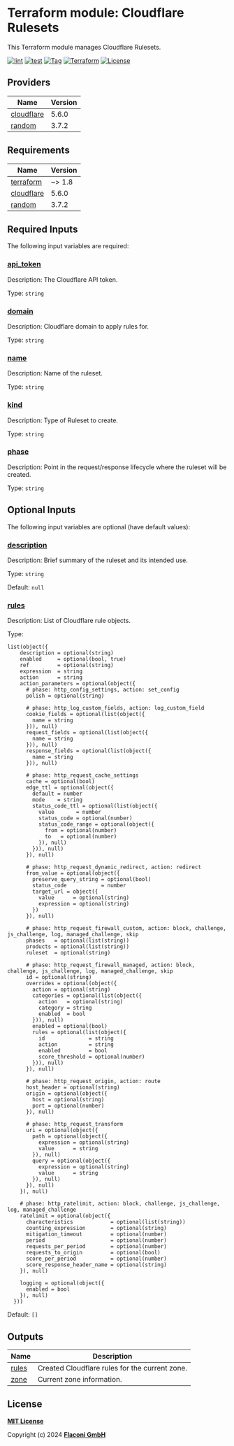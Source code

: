 # Terraform module: Cloudflare Rulesets

This Terraform module manages Cloudflare Rulesets.

[![lint](https://github.com/flaconi/terraform-cloudflare-rulesets/workflows/lint/badge.svg)](https://github.com/flaconi/terraform-cloudflare-rulesets/actions?query=workflow%3Alint)
[![test](https://github.com/flaconi/terraform-cloudflare-rulesets/workflows/test/badge.svg)](https://github.com/flaconi/terraform-cloudflare-rulesets/actions?query=workflow%3Atest)
[![Tag](https://img.shields.io/github/tag/flaconi/terraform-cloudflare-rulesets.svg)](https://github.com/flaconi/terraform-cloudflare-rulesets/releases)
[![Terraform](https://img.shields.io/badge/Terraform--registry-cloudflare--rulesets-brightgreen.svg)](https://registry.terraform.io/modules/flaconi/rulesets/cloudflare/)
[![License](https://img.shields.io/badge/license-MIT-blue.svg)](https://opensource.org/licenses/MIT)

<!-- TFDOCS_HEADER_START -->


<!-- TFDOCS_HEADER_END -->

<!-- TFDOCS_PROVIDER_START -->
## Providers

| Name | Version |
|------|---------|
| <a name="provider_cloudflare"></a> [cloudflare](#provider\_cloudflare) | 5.6.0 |
| <a name="provider_random"></a> [random](#provider\_random) | 3.7.2 |

<!-- TFDOCS_PROVIDER_END -->

<!-- TFDOCS_REQUIREMENTS_START -->
## Requirements

| Name | Version |
|------|---------|
| <a name="requirement_terraform"></a> [terraform](#requirement\_terraform) | ~> 1.8 |
| <a name="requirement_cloudflare"></a> [cloudflare](#requirement\_cloudflare) | 5.6.0 |
| <a name="requirement_random"></a> [random](#requirement\_random) | 3.7.2 |

<!-- TFDOCS_REQUIREMENTS_END -->

<!-- TFDOCS_INPUTS_START -->
## Required Inputs

The following input variables are required:

### <a name="input_api_token"></a> [api\_token](#input\_api\_token)

Description: The Cloudflare API token.

Type: `string`

### <a name="input_domain"></a> [domain](#input\_domain)

Description: Cloudflare domain to apply rules for.

Type: `string`

### <a name="input_name"></a> [name](#input\_name)

Description: Name of the ruleset.

Type: `string`

### <a name="input_kind"></a> [kind](#input\_kind)

Description: Type of Ruleset to create.

Type: `string`

### <a name="input_phase"></a> [phase](#input\_phase)

Description: Point in the request/response lifecycle where the ruleset will be created.

Type: `string`

## Optional Inputs

The following input variables are optional (have default values):

### <a name="input_description"></a> [description](#input\_description)

Description: Brief summary of the ruleset and its intended use.

Type: `string`

Default: `null`

### <a name="input_rules"></a> [rules](#input\_rules)

Description: List of Cloudflare rule objects.

Type:

```hcl
list(object({
    description = optional(string)
    enabled     = optional(bool, true)
    ref         = optional(string)
    expression  = string
    action      = string
    action_parameters = optional(object({
      # phase: http_config_settings, action: set_config
      polish = optional(string)

      # phase: http_log_custom_fields, action: log_custom_field
      cookie_fields = optional(list(object({
        name = string
      })), null)
      request_fields = optional(list(object({
        name = string
      })), null)
      response_fields = optional(list(object({
        name = string
      })), null)

      # phase: http_request_cache_settings
      cache = optional(bool)
      edge_ttl = optional(object({
        default = number
        mode    = string
        status_code_ttl = optional(list(object({
          value       = number
          status_code = optional(number)
          status_code_range = optional(object({
            from = optional(number)
            to   = optional(number)
          }), null)
        })), null)
      }), null)

      # phase: http_request_dynamic_redirect, action: redirect
      from_value = optional(object({
        preserve_query_string = optional(bool)
        status_code           = number
        target_url = object({
          value      = optional(string)
          expression = optional(string)
        })
      }), null)

      # phase: http_request_firewall_custom, action: block, challenge, js_challenge, log, managed_challenge, skip
      phases   = optional(list(string))
      products = optional(list(string))
      ruleset  = optional(string)

      # phase: http_request_firewall_managed, action: block, challenge, js_challenge, log, managed_challenge, skip
      id = optional(string)
      overrides = optional(object({
        action = optional(string)
        categories = optional(list(object({
          action   = optional(string)
          category = string
          enabled  = bool
        })), null)
        enabled = optional(bool)
        rules = optional(list(object({
          id              = string
          action          = string
          enabled         = bool
          score_threshold = optional(number)
        })), null)
      }), null)

      # phase: http_request_origin, action: route
      host_header = optional(string)
      origin = optional(object({
        host = optional(string)
        port = optional(number)
      }), null)

      # phase: http_request_transform
      uri = optional(object({
        path = optional(object({
          expression = optional(string)
          value      = string
        }), null)
        query = optional(object({
          expression = optional(string)
          value      = string
        }), null)
      }), null)
    }), null)

    # phase: http_ratelimit, action: block, challenge, js_challenge, log, managed_challenge
    ratelimit = optional(object({
      characteristics            = optional(list(string))
      counting_expression        = optional(string)
      mitigation_timeout         = optional(number)
      period                     = optional(number)
      requests_per_period        = optional(number)
      requests_to_origin         = optional(bool)
      score_per_period           = optional(number)
      score_response_header_name = optional(string)
    }), null)

    logging = optional(object({
      enabled = bool
    }), null)
  }))
```

Default: `[]`

<!-- TFDOCS_INPUTS_END -->

<!-- TFDOCS_OUTPUTS_START -->
## Outputs

| Name | Description |
|------|-------------|
| <a name="output_rules"></a> [rules](#output\_rules) | Created Cloudflare rules for the current zone. |
| <a name="output_zone"></a> [zone](#output\_zone) | Current zone information. |

<!-- TFDOCS_OUTPUTS_END -->

## License

**[MIT License](LICENSE)**

Copyright (c) 2024 **[Flaconi GmbH](https://github.com/flaconi)**
